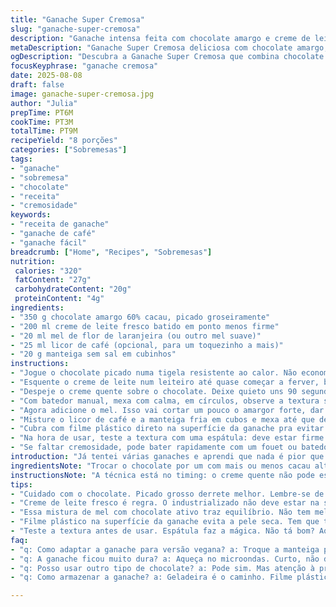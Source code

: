 ```yaml
---
title: "Ganache Super Cremosa"
slug: "ganache-super-cremosa"
description: "Ganache intensa feita com chocolate amargo e creme de leite fresco. Com a adição de uma colher de mel para equilibrar o amargor e toque inesperado de licor de café, ganha profundidade e aroma. Textura aveludada, perfeita para recheios ou coberturas que pedem cremosidade e sabor marcante. Ideal para quem não foge do chocolate forte, mas quer algo que derreta fácil e espalhe bem. Passa longe da ganache morna demais ou dura demais, aquele ponto entre o toque firme e o espalhar sem esforço, que mostra domínio do básico na confeitaria."
metaDescription: "Ganache Super Cremosa deliciosa com chocolate amargo; perfeita para coberturas e recheios. Aprenda a fazer essa textura aveludada."
ogDescription: "Descubra a Ganache Super Cremosa que combina chocolate amargo e mel; ideal para sobremesas saborosas e cremosas."
focusKeyphrase: "ganache cremosa"
date: 2025-08-08
draft: false
image: ganache-super-cremosa.jpg
author: "Julia"
prepTime: PT6M
cookTime: PT3M
totalTime: PT9M
recipeYield: "8 porções"
categories: ["Sobremesas"]
tags:
- "ganache"
- "sobremesa"
- "chocolate"
- "receita"
- "cremosidade"
keywords:
- "receita de ganache"
- "ganache de café"
- "ganache fácil"
breadcrumb: ["Home", "Recipes", "Sobremesas"]
nutrition: 
 calories: "320"
 fatContent: "27g"
 carbohydrateContent: "20g"
 proteinContent: "4g"
ingredients:
- "350 g chocolate amargo 60% cacau, picado groseiramente"
- "200 ml creme de leite fresco batido em ponto menos firme"
- "20 ml mel de flor de laranjeira (ou outro mel suave)"
- "25 ml licor de café (opcional, para um toquezinho a mais)"
- "20 g manteiga sem sal em cubinhos"
instructions:
- "Jogue o chocolate picado numa tigela resistente ao calor. Não economize no tamanho dos pedaços, servem melhor para derreter uniforme."
- "Esquente o creme de leite num leiteiro até quase começar a ferver, bolhinhas nas bordas, vapor subindo, nunca deixar realmente ferver pra não queimar."
- "Despeje o creme quente sobre o chocolate. Deixe quieto uns 90 segundos, nem mexa. Aquele tempo cria a magia do derretimento suave sem apelar para calor brutal."
- "Com batedor manual, mexa com calma, em círculos, observe a textura se transformando de pedaços grosseiros para mistura brilhante, sedosa, sem grumos."
- "Agora adicione o mel. Isso vai cortar um pouco o amargor forte, dar equilíbrio, mais uma camada de sabor, doce sem exagero."
- "Misture o licor de café e a manteiga fria em cubos e mexa até que desapareçam completamente. A manteiga dá brilho, corpo e leve untuosidade. Licor eleva aroma sem adoçar demais."
- "Cubra com filme plástico direto na superfície da ganache pra evitar aquela pele seca horrorosa. Deixe descansar na geladeira pelo menos 50 minutos. Dá até pra deixar um pouco mais, até atingir consistência para espalhar."
- "Na hora de usar, teste a textura com uma espátula: deve estar firme mas maleável, nem mole demais nem duro. Se gelar demais, só aqueça uns 10 segundos no microondas, pulsando, cuidado pra não passar do ponto e separar gordura."
- "Se faltar cremosidade, pode bater rapidamente com um fouet ou batedor de mão para ganhar leveza sem incorporar ar demais."
introduction: "Já tentei várias ganaches e aprendi que nada é pior que uma textura errada: dura demais gruda, mole demais pinga. O segredo é dominar o ponto do creme fervido, não exagerar no calor, deixar o chocolate derreter no seu ritmo, sem atropelos. Misturar de leve, sem pressa, para que a manteiga e o mel entrem na dança sem separar a mistura. O licor de café é aquele toque que ninguém espera, um truque que peguei num curso francês e trouxe pro meu repertório. Serve para tortas, bolos e até para comer pura - porque ninguém vai julgar se você lamber a colher no fim."
ingredientsNote: "Trocar o chocolate por um com mais ou menos cacau altera a textura e sabor, escolha sempre qualidade para não amargar demais. Creme de leite fresco, e não industrializado, faz toda a diferença na textura final e na cremosidade. O mel funciona como uma suavização do chocolate amargo, mas pode ser substituído por xarope de agave para versão vegana ou por açúcar invertido para estabilidade maior. O licor é opcional, mas dá um toque gourmet, quem não quiser pode usar extrato de baunilha. Manteiga: fundamental para brilho; substitua por óleo de coco para versão sem laticínio, cuidado com o sabor residual, avalie conforme receita final."
instructionsNote: "A técnica está no timing: o creme quente não pode esfriar demais antes de ser despejado. O descanso de 50 minutos na geladeira não é regra absoluta; sinta a textura com a espátula, se estiver fácil de espalhar a ganache está pronta para uso. Mexa com batedor manual, evite mixer potente que sobreaquece e pode separar gordura. Cuidado para não aquecer demais no microondas, vá de poucos segundos e etapas, isso evita o chocolate talhar. Armazenar na geladeira com filme aderente evita a formação da pele seca que estraga tudo. Reaplicar os princípios de calor, descanso e teste sensorial traz sucesso sempre."
tips:
- "Cuidado com o chocolate. Picado grosso derrete melhor. Lembre-se de escolher chocolate 60%. Se usar mais cacau, textura volta a ser firme e amargo. Vale a qualidade."
- "Creme de leite fresco é regra. O industrializado não deve estar na sua receita. Textura final é tudo. Bateu o creme? Não passe do ponto. Quer leveza então é só bater rápido."
- "Essa mistura de mel com chocolate ativo traz equilíbrio. Não tem mel? Use xarope de agave. Do mesmo jeito. Licor de café é opcional. Baunilha substitui bem."
- "Filme plástico na superfície da ganache evita a pele seca. Tem que tampar, não dá pra vacilar aqui. Ganache dura não espalha. Não funciona, ficou difícil. Guarde com atenção."
- "Teste a textura antes de usar. Espátula faz a mágica. Não tá bom? Aqueça no microondas. Poucos segundos, é o suficiente. Cuidado para não talhar. Acocham-se as gorduras."
faq:
- "q: Como adaptar a ganache para versão vegana? a: Troque a manteiga por óleo de coco. E o creme de leite? Vá de creme de aveia. Chocolate 60% é importante. Cuidado com o sabor."
- "q: A ganache ficou muito dura? a: Aqueça no microondas. Curto, não deslize. Não quer que talhe. Se o tempo foi demais, acrescente mais creme. Desfazer o erro."
- "q: Posso usar outro tipo de chocolate? a: Pode sim. Mas atenção à proporção de cacau. Muito amargo resseca. Menos, muda textura. Sempre escolha qualidade."
- "q: Como armazenar a ganache? a: Geladeira é o caminho. Filme plástico é necessário. Quer estender o tempo? Congele pequenas porções. O sabor permanece a magia."

---
```

